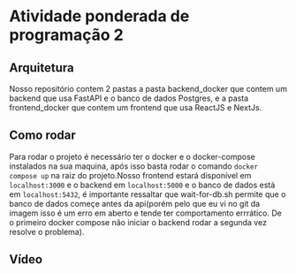 # Atividade ponderada de programação 2

## Arquitetura

Nosso repositório contem 2 pastas a pasta backend_docker que contem um backend que usa FastAPI e o banco de dados Postgres, e a pasta frontend_docker que contem um frontend que usa ReactJS e NextJs.

## Como rodar

Para rodar o projeto é necessário ter o docker e o docker-compose instalados na sua maquina, após isso basta rodar o comando `docker compose up` na raiz do projeto.Nosso frontend estará disponível em `localhost:3000` e o backend em `localhost:5000` e  o banco de dados está em `localhost:5432`, é importante ressaltar que wait-for-db.sh permite que o banco de dados começe antes da api(porém pelo que eu vi no git da imagem isso é um erro em aberto e tende ter comportamento errrático. De o primeiro docker compose não iniciar o backend rodar a segunda vez resolve o problema).

## Vídeo

